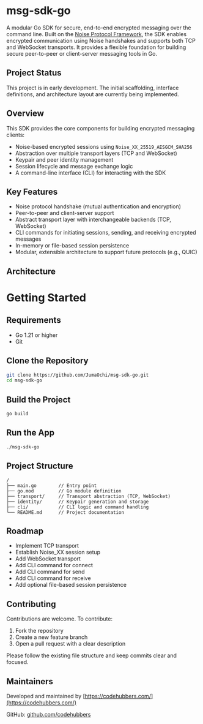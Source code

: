 # msg-sdk-go

A modular Go SDK for secure, end-to-end encrypted messaging over the command line. Built on the [Noise Protocol Framework](https://noiseprotocol.org/), the SDK enables encrypted communication using Noise handshakes and supports both TCP and WebSocket transports. It provides a flexible foundation for building secure peer-to-peer or client-server messaging tools in Go.

## Project Status

This project is in early development. The initial scaffolding, interface definitions, and architecture layout are currently being implemented.

## Overview

This SDK provides the core components for building encrypted messaging clients:

- Noise-based encrypted sessions using `Noise_XX_25519_AESGCM_SHA256`
- Abstraction over multiple transport layers (TCP and WebSocket)
- Keypair and peer identity management
- Session lifecycle and message exchange logic
- A command-line interface (CLI) for interacting with the SDK

## Key Features

- Noise protocol handshake (mutual authentication and encryption)
- Peer-to-peer and client-server support
- Abstract transport layer with interchangeable backends (TCP, WebSocket)
- CLI commands for initiating sessions, sending, and receiving encrypted messages
- In-memory or file-based session persistence
- Modular, extensible architecture to support future protocols (e.g., QUIC)

## Architecture


# Getting Started

## Requirements

- Go 1.21 or higher
- Git

## Clone the Repository

```bash
git clone https://github.com/JumaOchi/msg-sdk-go.git
cd msg-sdk-go
```

## Build the Project
```bash
go build
```

## Run the App
```bash
./msg-sdk-go
```

## Project Structure
```
/
├── main.go        // Entry point
├── go.mod         // Go module definition
├── transport/     // Transport abstraction (TCP, WebSocket)
├── identity/      // Keypair generation and storage
├── cli/           // CLI logic and command handling
└── README.md      // Project documentation
```

## Roadmap
- Implement TCP transport
- Establish Noise_XX session setup
- Add WebSocket transport
- Add CLI command for connect
- Add CLI command for send
- Add CLI command for receive
- Add optional file-based session persistence

## Contributing
Contributions are welcome. To contribute:
1. Fork the repository
2. Create a new feature branch
3. Open a pull request with a clear description

Please follow the existing file structure and keep commits clear and focused.

## Maintainers
Developed and maintained by [https://codehubbers.com/](https://codehubbers.com/)

GitHub: [github.com/codehubbers](https://github.com/codehubbers)
